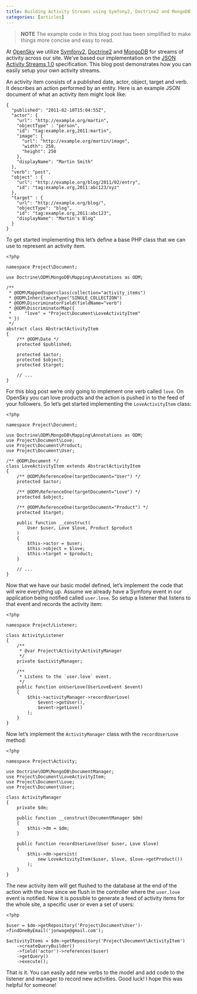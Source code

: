 ```yaml
---
title: Building Activity Streams using Symfony2, Doctrine2 and MongoDB
categories: [articles]
---
```

<blockquote>
  <p><strong>NOTE</strong>
  The example code in this blog post has been simplified to make things more concise and easy to read.</p>
</blockquote>

<p>At <a href="http://www.opensky.com" target="_blank">OpenSky</a> we utilize <a href="http://symfony.com" target="_blank">Symfony2</a>, <a href="http://doctrine-project.org" target="_blank">Doctrine2</a> and <a href="http://www.mongodb.org/" target="_blank">MongoDB</a> for streams of activity across our site. We&rsquo;ve based our implementation on the <a href="http://activitystrea.ms/specs/json/1.0/" target="_blank">JSON Activity Streams 1.0</a> specification. This blog post demonstrates how you can easily setup your own activity streams.</p>

<p>An activity item consists of a published date, actor, object, target and verb. It describes an action performed by an entity. Here is an example JSON document of what an activity item might look like:</p>

<pre><code>{
  "published": "2011-02-10T15:04:55Z",
  "actor": {
    "url": "http://example.org/martin",
    "objectType" : "person",
    "id": "tag:example.org,2011:martin",
    "image": {
      "url": "http://example.org/martin/image",
      "width": 250,
      "height": 250
    },
    "displayName": "Martin Smith"
  },
  "verb": "post",
  "object" : {
    "url": "http://example.org/blog/2011/02/entry",
    "id": "tag:example.org,2011:abc123/xyz"
  },
  "target" : {
    "url": "http://example.org/blog/",
    "objectType": "blog",
    "id": "tag:example.org,2011:abc123",
    "displayName": "Martin's Blog"
  }
}
</code></pre>

<p>To get started implementing this let&rsquo;s define a base PHP class that we can use to represent an activity item.</p>

<pre><code>&lt;?php

namespace Project\Document;

use Doctrine\ODM\MongoDB\Mapping\Annotations as ODM;

/**
 * @ODM\MappedSuperclass(collection="activity_items")
 * @ODM\InheritanceType("SINGLE_COLLECTION")
 * @ODM\DiscriminatorField(fieldName="verb")
 * @ODM\DiscriminatorMap({
 *     "love" = "Project\Document\LoveActivityItem"
 * })
 */
abstract class AbstractActivityItem
{
    /** @ODM\Date */
    protected $published;

    protected $actor;
    protected $object;
    protected $target;

    // ...
}
</code></pre>

<p>For this blog post we&rsquo;re only going to implement one verb called <code>love</code>. On OpenSky you can love products and the action is pushed in to the feed of your followers. So let&rsquo;s get started implementing the <code>LoveActivityItem</code> class:</p>

<pre><code>&lt;?php

namespace Project\Document;

use Doctrine\ODM\MongoDB\Mapping\Annotations as ODM;
use Project\Document\Love;
use Project\Document\Product;
use Project\Document\User;

/** @ODM\Document */
class LoveActivityItem extends AbstractActivityItem
{
    /** @ODM\ReferenceOne(targetDocument="User") */
    protected $actor;

    /** @ODM\ReferenceOne(targetDocument="Love") */
    protected $object;

    /** @ODM\ReferenceOne(targetDocument="Product") */
    protected $target;

    public function __construct(
        User $user, Love $love, Product $product
    )
    {
        $this-&gt;actor = $user;
        $this-&gt;object = $love;
        $this-&gt;target = $product;
    }

    // ...
}
</code></pre>

<p>Now that we have our basic model defined, let&rsquo;s implement the code that will wire everything up. Assume we already have a Symfony event in our application being notified called <code>user.love</code>. So setup a listener that listens to that event and records the activity item:</p>

<pre><code>&lt;?php

namespace Project/Listener;

class ActivityListener
{
    /**
     * @var Project\Activity\ActivityManager
     */
    private $activityManager;

    /**
     * Listens to the `user.love` event.
     */
    public function onUserLove(UserLoveEvent $event)
    {
        $this-&gt;activityManager-&gt;recordUserLove(
            $event-&gt;getUser(),
            $event-&gt;getLove()
        );
    }
}
</code></pre>

<p>Now let&rsquo;s implement the <code>ActivityManager</code> class with the <code>recordUserLove</code> method:</p>

<pre><code>&lt;?php

namespace Project\Activity;

use Doctrine\ODM\MongoDB\DocumentManager;
use Project\Document\LoveActivityItem;
use Project\Document\Love;
use Project\Document\User;

class ActivityManager
{
    private $dm;

    public function __construct(DocumentManager $dm)
    {
        $this-&gt;dm = $dm;
    }

    public function recordUserLove(User $user, Love $love)
    {
        $this-&gt;dm-&gt;persist(
            new LoveActivityItem($user, $love, $love-&gt;getProduct())
        );
    }
}
</code></pre>

<p>The new activity item will get flushed to the database at the end of the action with the love since we flush in the controller where the <code>user.love</code> event is notified. Now it is possible to generate a feed of activity items for the whole site, a specific user or even a set of users:</p>

<pre><code>&lt;?php

$user = $dm-&gt;getRepository('Project\Document\User')-&gt;findOneByEmail('jonwage@gmail.com');

$activityItems = $dm-&gt;getRepository('Project\Document\ActivityItem')
    -&gt;createQueryBuilder()
    -&gt;field('actor')-&gt;references($user)
    -&gt;getQuery()
    -&gt;execute();
</code></pre>

<p>That is it. You can easily add new verbs to the model and add code to the listener and manager to record new activities. Good luck! I hope this was helpful for someone!</p>
